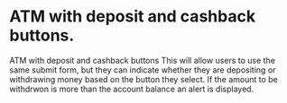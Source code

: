# ATM with deposit and cashback buttons.
 
 ATM with deposit and cashback buttons
 This will allow users to use the same submit form, 
 but they can indicate whether they are depositing or withdrawing money based on the button they select. 
 If the amount to be withdrwon is more than the account balance an alert is displayed. 
